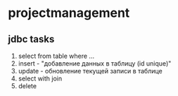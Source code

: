# projectmanagement

## jdbc tasks 

1) select from table where ...
2) insert - "добавление данных в таблицу (id unique)"
3) update - обновление текущей записи в таблице
4) select with join 
5) delete 